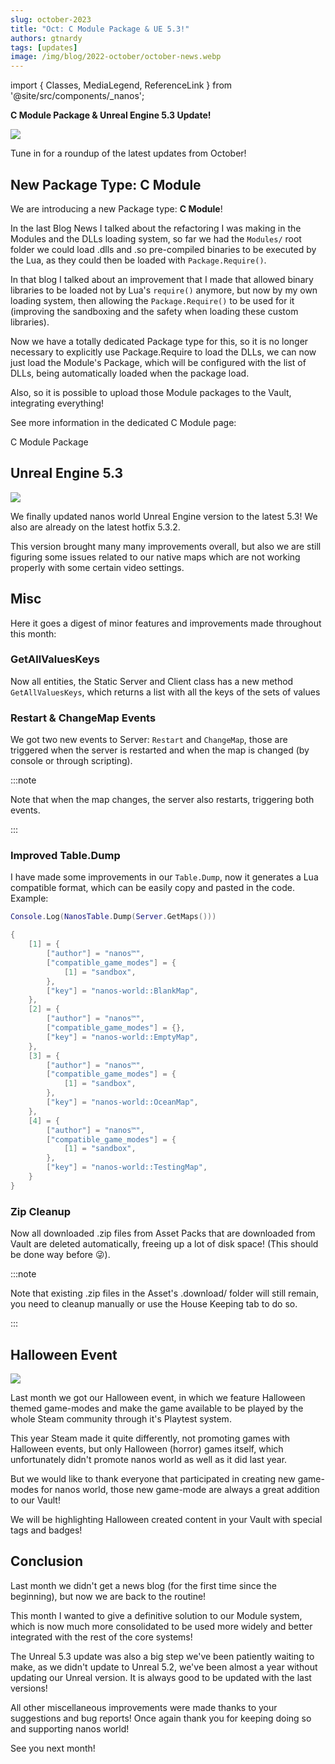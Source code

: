 ```yaml
---
slug: october-2023
title: "Oct: C Module Package & UE 5.3!"
authors: gtnardy
tags: [updates]
image: /img/blog/2022-october/october-news.webp
---
```


import { Classes, MediaLegend, ReferenceLink } from '@site/src/components/_nanos';


**C Module Package & Unreal Engine 5.3 Update!**

![](/img/blog/2022-october/october-news.webp)

Tune in for a roundup of the latest updates from October!

<!--truncate-->


## New Package Type: C Module

We are introducing a new Package type: **C Module**!

In the last Blog News I talked about the refactoring I was making in the Modules and the DLLs loading system, so far we had the `Modules/` root folder we could load .dlls and .so pre-compiled binaries to be executed by the Lua, as they could then be loaded with `Package.Require()`.

In that blog I talked about an improvement that I made that allowed binary libraries to be loaded not by Lua's `require()` anymore, but now by my own loading system, then allowing the `Package.Require()` to be used for it (improving the sandboxing and the safety when loading these custom libraries).

Now we have a totally dedicated Package type for this, so it is no longer necessary to explicitly use Package.Require to load the DLLs, we can now just load the Module's Package, which will be configured with the list of DLLs, being automatically loaded when the package load.

Also, so it is possible to upload those Module packages to the Vault, integrating everything!

See more information in the dedicated C Module page:

<ReferenceLink href="core-concepts/packages/c-module">C Module Package</ReferenceLink>


## Unreal Engine 5.3

![](/img/blog/2023-october/ue53.webp)

We finally updated nanos world Unreal Engine version to the latest 5.3! We also are already on the latest hotfix 5.3.2.

This version brought many many improvements overall, but also we are still figuring some issues related to our native maps which are not working properly with some certain video settings.


## Misc

Here it goes a digest of minor features and improvements made throughout this month:


### GetAllValuesKeys

Now all entities, the Static Server and Client class has a new method `GetAllValuesKeys`, which returns a list with all the keys of the sets of values


### Restart & ChangeMap Events

We got two new events to Server: `Restart` and `ChangeMap`, those are triggered when the server is restarted and when the map is changed (by console or through scripting).

:::note

Note that when the map changes, the server also restarts, triggering both events.

:::


### Improved Table.Dump

I have made some improvements in our `Table.Dump`, now it generates a Lua compatible format, which can be easily copy and pasted in the code. Example:

```lua title="Lua Code"
Console.Log(NanosTable.Dump(Server.GetMaps()))
```

```lua title="Output"
{
    [1] = {
        ["author"] = "nanos™",
        ["compatible_game_modes"] = {
            [1] = "sandbox",
        },
        ["key"] = "nanos-world::BlankMap",
    },
    [2] = {
        ["author"] = "nanos™",
        ["compatible_game_modes"] = {},
        ["key"] = "nanos-world::EmptyMap",
    },
    [3] = {
        ["author"] = "nanos™",
        ["compatible_game_modes"] = {
            [1] = "sandbox",
        },
        ["key"] = "nanos-world::OceanMap",
    },
    [4] = {
        ["author"] = "nanos™",
        ["compatible_game_modes"] = {
            [1] = "sandbox",
        },
        ["key"] = "nanos-world::TestingMap",
    }
}
```


### Zip Cleanup

Now all downloaded .zip files from Asset Packs that are downloaded from Vault are deleted automatically, freeing up a lot of disk space! (This should be done way before 😜).

:::note

Note that existing .zip files in the Asset's .download/ folder will still remain, you need to cleanup manually or use the House Keeping tab to do so.

:::


## Halloween Event

![](/img/blog/2023-october/halloween.webp)

Last month we got our Halloween event, in which we feature Halloween themed game-modes and make the game available to be played by the whole Steam community through it's Playtest system.

This year Steam made it quite differently, not promoting games with Halloween events, but only Halloween (horror) games itself, which unfortunately didn't promote nanos world as well as it did last year.

But we would like to thank everyone that participated in creating new game-modes for nanos world, those new game-mode are always a great addition to our Vault!

We will be highlighting Halloween created content in your Vault with special tags and badges!


## Conclusion

Last month we didn't get a news blog (for the first time since the beginning), but now we are back to the routine!

This month I wanted to give a definitive solution to our Module system, which is now much more consolidated to be used more widely and better integrated with the rest of the core systems!

The Unreal 5.3 update was also a big step we've been patiently waiting to make, as we didn't update to Unreal 5.2, we've been almost a year without updating our Unreal version. It is always good to be updated with the last versions!

All other miscellaneous improvements were made thanks to your suggestions and bug reports! Once again thank you for keeping doing so and supporting nanos world!

See you next month!